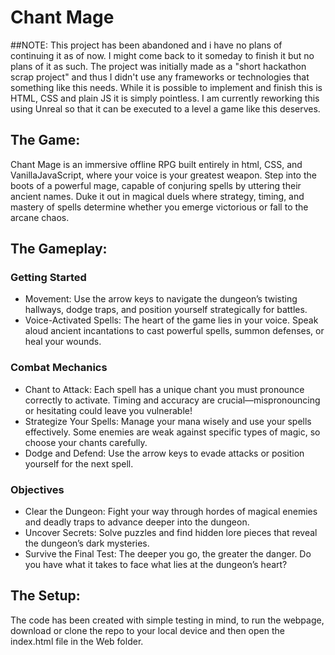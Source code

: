 # Chant Mage

##NOTE: This project has been abandoned and i have no plans of continuing it as of now. I might come back to it someday to finish it but no plans of it as such.
The project was initially made as a "short hackathon scrap project" and thus I didn't use any frameworks or technologies that something like this needs.
While it is possible to implement and finish this is HTML, CSS and plain JS it is simply pointless. I am currently reworking this using Unreal so that it can be
executed to a level a game like this deserves.

## The Game:
Chant Mage is an immersive offline RPG built entirely in html, CSS, and VanillaJavaScript, where your voice is your greatest weapon.
Step into the boots of a powerful mage, capable of conjuring spells by uttering their ancient names.
Duke it out in magical duels where strategy, timing, and mastery of spells determine whether you emerge victorious or fall to the arcane chaos.

## The Gameplay:
### Getting Started
* Movement: Use the arrow keys to navigate the dungeon’s twisting hallways, dodge traps, and position yourself strategically for battles.
* Voice-Activated Spells: The heart of the game lies in your voice. Speak aloud ancient incantations to cast powerful spells, summon defenses, or heal your wounds.
### Combat Mechanics
* Chant to Attack: Each spell has a unique chant you must pronounce correctly to activate. Timing and accuracy are crucial—mispronouncing or hesitating could leave you vulnerable!
* Strategize Your Spells: Manage your mana wisely and use your spells effectively. Some enemies are weak against specific types of magic, so choose your chants carefully.
* Dodge and Defend: Use the arrow keys to evade attacks or position yourself for the next spell.
### Objectives
* Clear the Dungeon: Fight your way through hordes of magical enemies and deadly traps to advance deeper into the dungeon.
* Uncover Secrets: Solve puzzles and find hidden lore pieces that reveal the dungeon’s dark mysteries.
* Survive the Final Test: The deeper you go, the greater the danger. Do you have what it takes to face what lies at the dungeon’s heart?

## The Setup:
The code has been created with simple testing in mind, to run the webpage, download or clone the repo to your local device
and then open the index.html file in the Web folder.
